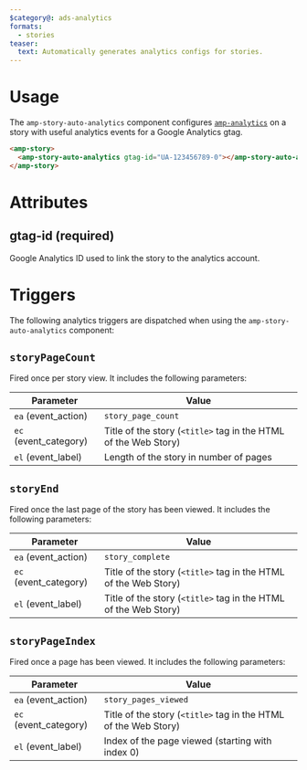 ```yaml
---
$category@: ads-analytics
formats:
  - stories
teaser:
  text: Automatically generates analytics configs for stories.
---
```


# Usage

The `amp-story-auto-analytics` component configures [`amp-analytics`](https://amp.dev/documentation/components/amp-analytics/) on a story with useful analytics events for a Google Analytics gtag.

```html
<amp-story>
  <amp-story-auto-analytics gtag-id="UA-123456789-0"></amp-story-auto-analytics>
</amp-story>
```

# Attributes

## gtag-id (required)

Google Analytics ID used to link the story to the analytics account.

# Triggers

The following analytics triggers are dispatched when using the `amp-story-auto-analytics` component:

## `storyPageCount`

Fired once per story view. It includes the following parameters:

| Parameter             | Value                                                           |
| --------------------- | --------------------------------------------------------------- |
| `ea` (event_action)   | `story_page_count`                                              |
| `ec` (event_category) | Title of the story (`<title>` tag in the HTML of the Web Story) |
| `el` (event_label)    | Length of the story in number of pages                          |

## `storyEnd`

Fired once the last page of the story has been viewed. It includes the following parameters:

| Parameter             | Value                                                           |
| --------------------- | --------------------------------------------------------------- |
| `ea` (event_action)   | `story_complete`                                                |
| `ec` (event_category) | Title of the story (`<title>` tag in the HTML of the Web Story) |
| `el` (event_label)    | Title of the story (`<title>` tag in the HTML of the Web Story) |

## `storyPageIndex`

Fired once a page has been viewed. It includes the following parameters:

| Parameter             | Value                                                           |
| --------------------- | --------------------------------------------------------------- |
| `ea` (event_action)   | `story_pages_viewed`                                            |
| `ec` (event_category) | Title of the story (`<title>` tag in the HTML of the Web Story) |
| `el` (event_label)    | Index of the page viewed (starting with index 0)                |

